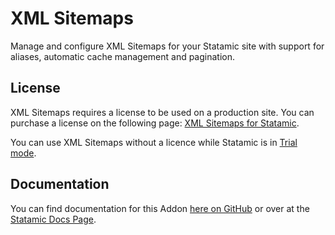 # XML Sitemaps

Manage and configure XML Sitemaps for your Statamic site with support for aliases, automatic cache management and pagination.


## License

XML Sitemaps requires a license to be used on a production site. You can purchase a license on the following page: [XML Sitemaps for Statamic](https://statamic.com/marketplace/addons/xml-sitemaps).

You can use XML Sitemaps without a licence while Statamic is in [Trial mode](https://docs.statamic.com/knowledge-base/trial-mode).

## Documentation

You can find documentation for this Addon [here on GitHub](DOCUMENTATION.md) or over at the [Statamic Docs Page](https://statamic.com/marketplace/addons/xml-sitemaps/docs).


